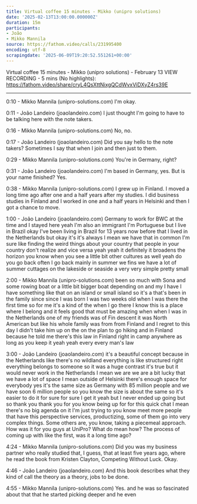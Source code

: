 ```yaml
---
title: Virtual coffee 15 minutes - Mikko (unipro solutions)
date: '2025-02-13T13:00:00.000000Z'
duration: 15m
participants:
- João
- Mikko Mannila
source: https://fathom.video/calls/231995400
encoding: utf-8
scrapingdate: '2025-06-09T19:20:52.551261+00:00'
---
```


Virtual coffee 15 minutes - Mikko (unipro solutions) - February 13
VIEW RECORDING - 5 mins (No highlights): https://fathom.video/share/cryL4QsXttNixgQCdWvxViDXyZ4rs39E

---

0:10 - Mikko Mannila (unipro-solutions.com)
  I'm okay.

0:11 - João Landeiro (joaolandeiro.com)
  I just thought I'm going to have to be talking here with the note takers.

0:16 - Mikko Mannila (unipro-solutions.com)
  No, no.

0:17 - João Landeiro (joaolandeiro.com)
  Did you say hello to the note takers? Sometimes I say that when I join and then just to them.

0:29 - Mikko Mannila (unipro-solutions.com)
  You're in Germany, right?

0:31 - João Landeiro (joaolandeiro.com)
  I'm based in Germany, yes. But is your name finished? Yes.

0:38 - Mikko Mannila (unipro-solutions.com)
  I grew up in Finland. I moved a long time ago after one and a half years after my studies.  I did business studies in Finland and I worked in one and a half years in Helsinki and then I got a chance to move.

1:00 - João Landeiro (joaolandeiro.com)
  Germany to work for BWC at the time and I stayed here yeah I'm also an immigrant I'm Portuguese but I live in Brazil okay I've been living in Brazil for 13 years now before that I lived in the Netherlands but okay it's it's always I mean we have that in common I'm sure like finding the weird things about your country that people in your country don't realize and vice versa yeah yeah it definitely it broadens the horizon you know when you see a little bit other cultures as well yeah do you go back often I go back mainly in summer we fins we have a lot of summer cuttages on the lakeside or seaside a very very simple pretty small

2:00 - Mikko Mannila (unipro-solutions.com)
  been so much with Sona and some rowing boat or a little bit bigger boat depending on and my I have I have something like that on an island or small island so it's a that's been in the family since since I was born I was two weeks old when I was there the first time so for me it's a kind of the when I go there I know this is a place where I belong and it feels good that must be amazing when when I was in the Netherlands one of my friends was of Fin descent it was North American but like his whole family was from from Finland and I regret to this day I didn't take him up on the on the plan to go hiking and in Finland because he told me there's this law in Finland right in camp anywhere as long as you keep it yeah yeah every every man's law

3:00 - João Landeiro (joaolandeiro.com)
  it's a beautiful concept because in the Netherlands like there's no wildland everything is like structured right everything belongs to someone so it was a huge contrast it's true but it would never work in the Netherlands I mean we are we are a bit lucky that we have a lot of space I mean outside of Helsinki there's enough space for everybody yes it's the same size as Germany with 85 million people and we have soon 6 million people so you know the size is about the same so it's easier to do it for sure for sure I get it yeah but I never ended up going but so thank you thank you for you know being up for for this quick chat I mean there's no big agenda on it I'm just trying to you know meet more people that have this perspective  services, productizing, some of them go into very complex things. Some others are, you know, taking a piecemeal approach. How was it for you guys at UniPro?  What do mean how? The process of coming up with like the first, was it a long time ago?

4:24 - Mikko Mannila (unipro-solutions.com)
  Did you was my business partner who really studied that, I guess, that at least five years ago, where he read the book from Kristen Clayton, Competing Without Luck.  Okay.

4:46 - João Landeiro (joaolandeiro.com)
  And this book describes what they kind of call the theory as a theory, jobs to be done.

4:55 - Mikko Mannila (unipro-solutions.com)
  Yes. and he was so fascinated about that that he started picking deeper and he even
